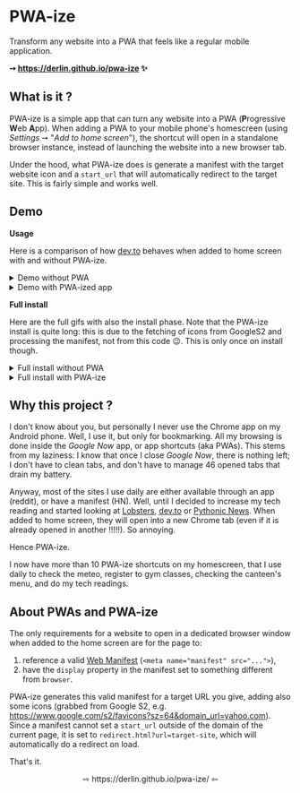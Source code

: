 # PWA-ize


Transform any website into a PWA that feels like a regular mobile application.

**➙ https://derlin.github.io/pwa-ize ✨**


## What is it ?

PWA-ize is a simple app that can turn any website into a PWA (**P**rogressive **W**eb **A**pp).
When adding a PWA to your mobile phone's homescreen (using _Settings_ ➙ "_Add to home screen_"),
the shortcut will open in a standalone browser instance, instead of launching the website into a new browser tab.

Under the hood, what PWA-ize does is generate a manifest with the target website icon and a `start_url` that will automatically
redirect to the target site. This is fairly simple and works well.

## Demo

**Usage**

Here is a comparison of how [dev.to](https://dev.to) behaves when added to home screen with and without PWA-ize.

<details>
  <summary>Demo without PWA</summary>
  <br />
  <img src="https://user-images.githubusercontent.com/5463445/138928901-e3c6575c-cecd-4a81-ad77-31364bd2561c.gif" alt="regular app" />
</details>

<details>
  <summary>Demo with PWA-ized app</summary>
  <br />
  <img src="https://user-images.githubusercontent.com/5463445/138928877-339b3ca5-2b8e-423b-875c-d6ad165f5bd7.gif" alt="PWA-ized app" />
</details>

**Full install**

Here are the full gifs with also the install phase. Note that the PWA-ize install is quite long: this is due to the fetching of icons from GoogleS2 and processing the manifest, not from this code 😉. This is only once on install though.

<details>
  <summary>Full install without PWA</summary>
  <br />
  <img src="https://user-images.githubusercontent.com/5463445/138927804-ff461e90-1d3a-4121-96b0-c6c2690b405c.gif" alt="regular app" />
</details>

<details>
  <summary>Full install with PWA-ize</summary>
  <br />
  <img src="https://user-images.githubusercontent.com/5463445/138927653-ce5a3cf7-333d-4b7a-bfcf-0d4084d7ec48.gif" alt="PWA-ized app" />
</details>



## Why this project ?

I don't know about you, but personally I never use the Chrome app on my Android phone. Well, I use it, but only for bookmarking.
All my browsing is done inside the _Google Now_ app, or app shortcuts (aka PWAs).
This stems from my laziness: I know that once I close _Google Now_, there is nothing left; I don't have to clean tabs, and don't have
to manage 46 opened tabs that drain my battery.

Anyway, most of the sites I use daily are either available through an app (reddit), or have a manifest (HN).
Well, until I decided to increase my tech reading and started looking at [Lobsters](https://lobste.rs),
[dev.to](https://dev.to) or [Pythonic News](https://news.python.sc/).
When added to home screen, they will open into a new Chrome tab (even if it is already opened in another !!!!!).
So annoying.

Hence PWA-ize.

I now have more than 10 PWA-ize shortcuts on my homescreen, that I use daily to check the meteo, register to gym classes,
checking the canteen's menu, and do my tech readings.

## About PWAs and PWA-ize

The only requirements for a website to open in a dedicated browser window when added to the home screen are for the page to:

1. reference a valid [Web Manifest](https://developer.mozilla.org/en-US/docs/Web/Manifest) (`<meta name="manifest" src="...">`),
2. have the `display` property in the manifest set to something different from `browser`.

PWA-ize generates this valid manifest for a target URL you give, adding also some icons (grabbed from Google S2,
e.g. https://www.google.com/s2/favicons?sz=64&domain_url=yahoo.com).
Since a manifest cannot set a `start_url` outside of the domain of the current page, it is set to `redirect.html?url=target-site`,
which will automatically do a redirect on load.

That's it.

<div align="center">
⇨ https://derlin.github.io/pwa-ize/ ⇦
</div>
